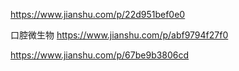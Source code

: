 https://www.jianshu.com/p/22d951bef0e0

口腔微生物
https://www.jianshu.com/p/abf9794f27f0

https://www.jianshu.com/p/67be9b3806cd
